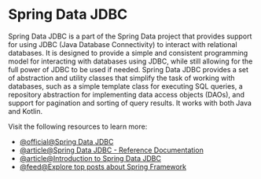 # Spring Data JDBC

Spring Data JDBC is a part of the Spring Data project that provides support for using JDBC (Java Database Connectivity) to interact with relational databases. It is designed to provide a simple and consistent programming model for interacting with databases using JDBC, while still allowing for the full power of JDBC to be used if needed. Spring Data JDBC provides a set of abstraction and utility classes that simplify the task of working with databases, such as a simple template class for executing SQL queries, a repository abstraction for implementing data access objects (DAOs), and support for pagination and sorting of query results. It works with both Java and Kotlin.

Visit the following resources to learn more:

- [@official@Spring Data JDBC](https://spring.io/projects/spring-data-jdbc)
- [@article@Spring Data JDBC - Reference Documentation](https://docs.spring.io/spring-data/jdbc/docs/current/reference/html/)
- [@article@Introduction to Spring Data JDBC](https://www.baeldung.com/spring-data-jdbc-intro)
- [@feed@Explore top posts about Spring Framework](https://app.daily.dev/tags/spring?ref=roadmapsh)